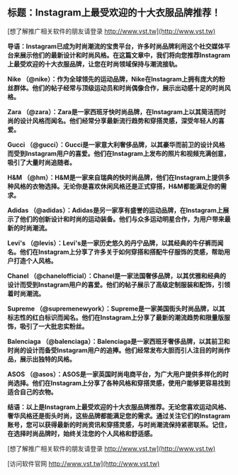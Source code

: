 ## **标题：Instagram上最受欢迎的十大衣服品牌推荐！**

[想了解推广相关软件的朋友请登录 http://www.vst.tw](http://www.vst.tw)

**导语：Instagram已成为时尚潮流的宝贵平台，许多时尚品牌利用这个社交媒体平台来展示他们的最新设计和时尚风格。在这篇文章中，我们将向您推荐Instagram上最受欢迎的十大衣服品牌，让您在时尚领域保持与潮流接轨。**

**Nike （@nike）：作为全球领先的运动品牌，Nike在Instagram上拥有庞大的粉丝群体。他们的帖子经常与顶级运动员和时尚偶像合作，展示出动感十足的时尚风格。**

**Zara （@zara）：Zara是一家西班牙快时尚品牌，在Instagram上以其简洁而时尚的设计风格而闻名。他们经常分享最新流行趋势和穿搭灵感，深受年轻人的喜爱。**

**Gucci （@gucci）：Gucci是一家意大利奢侈品牌，以其豪华而前卫的设计风格而受到Instagram用户的喜爱。他们在Instagram上发布的照片和视频充满创意，吸引了大量时尚追随者。**

**H&M （@hm）：H&M是一家来自瑞典的快时尚品牌，他们在Instagram上提供多种风格的衣物选择。无论你是喜欢休闲风格还是正式穿搭，H&M都能满足你的需求。**

**Adidas （@adidas）：Adidas是另一家享有盛誉的运动品牌，在Instagram上展示了他们的创新设计和时尚的运动装备。他们与众多运动明星合作，为用户带来最新的时尚潮流。**

**Levi's （@levis）：Levi's是一家历史悠久的丹宁品牌，以其经典的牛仔裤而闻名。他们在Instagram上分享了许多关于如何穿搭和搭配牛仔服饰的灵感，帮助用户打造个人风格。**

**Chanel （@chanelofficial）：Chanel是一家法国奢侈品牌，以其优雅和经典的设计而受到Instagram用户的喜爱。他们的帖子展示了高级定制服装和配饰，引领着时尚潮流。**

**Supreme （@supremenewyork）：Supreme是一家美国街头时尚品牌，以其标志性的红白标识而闻名。他们在Instagram上分享了最新的潮流趋势和限量版服饰，吸引了一大批忠实粉丝。**

**Balenciaga （@balenciaga）：Balenciaga是一家西班牙奢侈品牌，以其前卫和时尚的设计而备受Instagram用户的追捧。他们经常发布大胆而引人注目的时尚作品，展示出独特的风格。**

**ASOS （@asos）：ASOS是一家英国时尚电商平台，为广大用户提供多样化的时尚选择。他们在Instagram上分享了各种风格和穿搭灵感，使用户能够更容易找到适合自己的衣物。**

**结语：以上是Instagram上最受欢迎的十大衣服品牌推荐。无论您喜欢运动风格、奢华风格还是街头时尚，这些品牌都能满足您的需求。通过关注它们的Instagram账号，您可以获得最新的时尚资讯和穿搭灵感，与时尚潮流保持紧密联系。记住，在选择时尚品牌时，始终关注您的个人风格和舒适感。**

[想了解推广相关软件的朋友请登录 http://www.vst.tw](http://www.vst.tw)


[访问软件官网 http://www.vst.tw](http://www.vst.tw)
